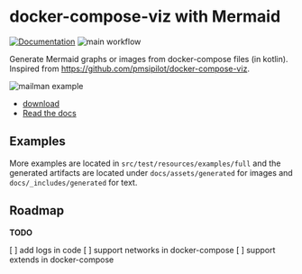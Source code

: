 # docker-compose-viz with Mermaid


[![Documentation](https://img.shields.io/badge/documentation-derlin.io-informational.svg)](https://derlin.github.io/docker-compose-viz-mermaid/)
![main workflow](https://github.com/derlin/docker-compose-viz-mermaid/actions/workflows/main.yaml/badge.svg)

Generate Mermaid graphs or images from docker-compose files (in kotlin).
Inspired from https://github.com/pmsipilot/docker-compose-viz.

![mailman example](https://derlin.github.io/docker-compose-viz-mermaid//assets/generated/mailman-default.png)

* [download](https://github.com/derlin/docker-compose-viz-mermaid/releases)
* [Read the docs](https://derlin.github.io/docker-compose-viz-mermaid/)


## Examples


More examples are located in `src/test/resources/examples/full` 
and the generated artifacts are located under `docs/assets/generated` for images and `docs/_includes/generated` for text.
## Roadmap

**TODO**

[ ] add logs in code
[ ] support networks in docker-compose
[ ] support extends in docker-compose